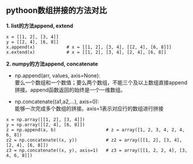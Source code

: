 ## pythoon数组拼接的方法对比

**1. list的方法append, extend**
```
x = [[1, 2], [3, 4]]
y = [[2, 4], [6, 8]]
x.append(x)            # x = [[1, 2], [3, 4], [[2, 4], [6, 8]]] 
x.extend(x)            # x = [[1, 2], [3, 4], [2, 4], [6, 8]]
```

**2. numpy的方法append, concatenate**

* np.append(arr, values, axis=None):  
要么一个数组和一个数值；要么两个数组，不能三个及以上数组直接append拼接。append函数返回的始终是一个一维数组。

* np.concatenate((a1,a2,...), axis=0):  
能够一次完成多个数组的拼接。axis=1表示对应行的数组进行拼接
```
x = np.array([[1, 2], [3, 4]])
y = np.array([[2, 4], [6, 8]])
z = np.append(a, b)                   # z = array([1, 2, 3, 4, 2, 4, 6, 8])
z2 = np.concatenate((x, y))           # z2 = array([[1, 2], [3, 4], [2, 4], [6, 8]])
z3 = np.concatenate((x, y), axis=1)   # z3 = array([[1, 2, 2, 4], [3, 4, 6, 8]])
```
